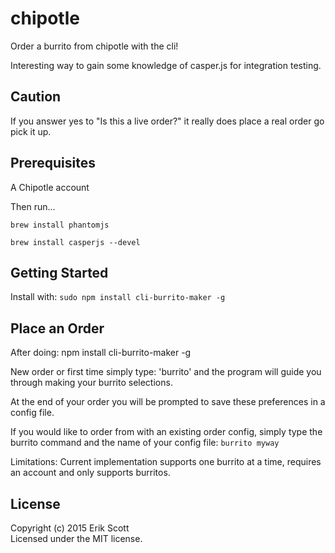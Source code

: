 # chipotle

Order a burrito from chipotle with the cli!

Interesting way to gain some knowledge of casper.js for integration testing.

## Caution

If you answer yes to "Is this a live order?" it really does place a real order go pick it up.

## Prerequisites

A Chipotle account

Then run...

`brew install phantomjs`

`brew install casperjs --devel`

## Getting Started

Install with: `sudo npm install cli-burrito-maker -g`

## Place an Order
After doing: npm install cli-burrito-maker -g

New order or first time simply type: 'burrito' and the program will guide you through making your burrito selections.

At the end of your order you will be prompted to save these preferences in a config file.

If you would like to order from with an existing order config, simply type the burrito command and the name of your config file: `burrito myway`

Limitations:  Current implementation supports one burrito at a time, requires an account and only supports burritos.

## License
Copyright (c) 2015 Erik Scott  
Licensed under the MIT license.
